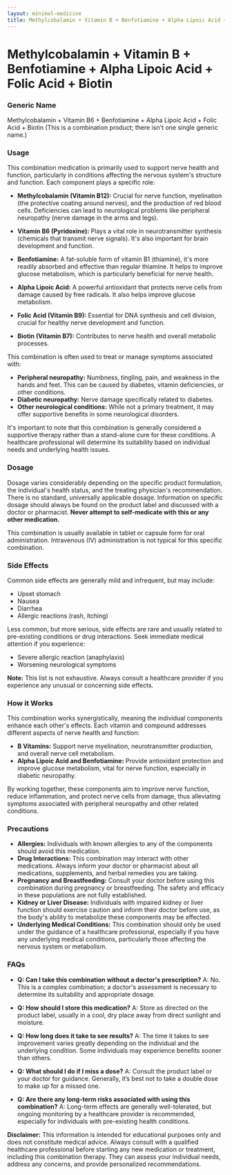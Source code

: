 ```yaml
---
layout: minimal-medicine
title: Methylcobalamin + Vitamin B + Benfotiamine + Alpha Lipoic Acid + Folic Acid + Biotin
---
```


# Methylcobalamin + Vitamin B + Benfotiamine + Alpha Lipoic Acid + Folic Acid + Biotin
### Generic Name

Methylcobalamin + Vitamin B6 + Benfotiamine + Alpha Lipoic Acid + Folic Acid + Biotin (This is a combination product; there isn't one single generic name.)


### Usage

This combination medication is primarily used to support nerve health and function, particularly in conditions affecting the nervous system's structure and function.  Each component plays a specific role:

* **Methylcobalamin (Vitamin B12):** Crucial for nerve function, myelination (the protective coating around nerves), and the production of red blood cells. Deficiencies can lead to neurological problems like peripheral neuropathy (nerve damage in the arms and legs).

* **Vitamin B6 (Pyridoxine):**  Plays a vital role in neurotransmitter synthesis (chemicals that transmit nerve signals). It's also important for brain development and function.

* **Benfotiamine:** A fat-soluble form of vitamin B1 (thiamine), it's more readily absorbed and effective than regular thiamine. It helps to improve glucose metabolism, which is particularly beneficial for nerve health.

* **Alpha Lipoic Acid:** A powerful antioxidant that protects nerve cells from damage caused by free radicals. It also helps improve glucose metabolism.

* **Folic Acid (Vitamin B9):** Essential for DNA synthesis and cell division, crucial for healthy nerve development and function.

* **Biotin (Vitamin B7):**  Contributes to nerve health and overall metabolic processes.  


This combination is often used to treat or manage symptoms associated with:

* **Peripheral neuropathy:**  Numbness, tingling, pain, and weakness in the hands and feet.  This can be caused by diabetes, vitamin deficiencies, or other conditions.
* **Diabetic neuropathy:** Nerve damage specifically related to diabetes.
* **Other neurological conditions:**  While not a primary treatment, it may offer supportive benefits in some neurological disorders.


It's important to note that this combination is generally considered a supportive therapy rather than a stand-alone cure for these conditions.  A healthcare professional will determine its suitability based on individual needs and underlying health issues.


### Dosage

Dosage varies considerably depending on the specific product formulation, the individual's health status, and the treating physician's recommendation. There is no standard, universally applicable dosage.  Information on specific dosage should always be found on the product label and discussed with a doctor or pharmacist.  **Never attempt to self-medicate with this or any other medication.**

This combination is usually available in tablet or capsule form for oral administration.  Intravenous (IV) administration is not typical for this specific combination.  


### Side Effects

Common side effects are generally mild and infrequent, but may include:

* Upset stomach
* Nausea
* Diarrhea
* Allergic reactions (rash, itching)


Less common, but more serious, side effects are rare and usually related to pre-existing conditions or drug interactions.  Seek immediate medical attention if you experience:

* Severe allergic reaction (anaphylaxis)
* Worsening neurological symptoms


**Note:** This list is not exhaustive. Always consult a healthcare provider if you experience any unusual or concerning side effects.


### How it Works

This combination works synergistically, meaning the individual components enhance each other's effects.  Each vitamin and compound addresses different aspects of nerve health and function:

* **B Vitamins:**  Support nerve myelination, neurotransmitter production, and overall nerve cell metabolism.
* **Alpha Lipoic Acid and Benfotiamine:**  Provide antioxidant protection and improve glucose metabolism, vital for nerve function, especially in diabetic neuropathy.


By working together, these components aim to improve nerve function, reduce inflammation, and protect nerve cells from damage, thus alleviating symptoms associated with peripheral neuropathy and other related conditions.


### Precautions

* **Allergies:** Individuals with known allergies to any of the components should avoid this medication.
* **Drug Interactions:**  This combination may interact with other medications. Always inform your doctor or pharmacist about all medications, supplements, and herbal remedies you are taking.
* **Pregnancy and Breastfeeding:**  Consult your doctor before using this combination during pregnancy or breastfeeding.  The safety and efficacy in these populations are not fully established.
* **Kidney or Liver Disease:** Individuals with impaired kidney or liver function should exercise caution and inform their doctor before use, as the body's ability to metabolize these components may be affected.
* **Underlying Medical Conditions:**  This combination should only be used under the guidance of a healthcare professional, especially if you have any underlying medical conditions, particularly those affecting the nervous system or metabolism.


### FAQs

* **Q: Can I take this combination without a doctor's prescription?**  A: No.  This is a complex combination; a doctor's assessment is necessary to determine its suitability and appropriate dosage.

* **Q: How should I store this medication?** A: Store as directed on the product label, usually in a cool, dry place away from direct sunlight and moisture.

* **Q: How long does it take to see results?**  A: The time it takes to see improvement varies greatly depending on the individual and the underlying condition.  Some individuals may experience benefits sooner than others.


* **Q: What should I do if I miss a dose?** A: Consult the product label or your doctor for guidance.  Generally, it’s best not to take a double dose to make up for a missed one.

* **Q: Are there any long-term risks associated with using this combination?**  A:  Long-term effects are generally well-tolerated, but ongoing monitoring by a healthcare provider is recommended, especially for individuals with pre-existing health conditions.


**Disclaimer:**  This information is intended for educational purposes only and does not constitute medical advice.  Always consult with a qualified healthcare professional before starting any new medication or treatment, including this combination therapy.  They can assess your individual needs, address any concerns, and provide personalized recommendations.
